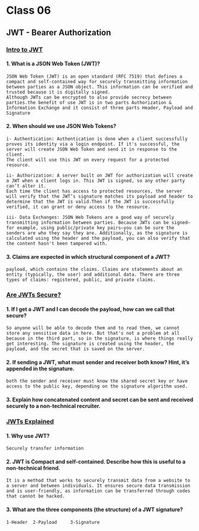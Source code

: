 # Class 06

## JWT - Bearer Authorization



### [Intro to JWT](https://jwt.io/introduction/)

#### 1. What is a JSON Web Token (JWT)?
    JSON Web Token (JWT) is an open standard (RFC 7519) that defines a compact and self-contained way for securely transmitting information between parties as a JSON object. This information can be verified and trusted because it is digitally signed.
    Although JWTs can be encrypted to also provide secrecy between parties.the benefit of use JWT is in two parts Authorization & Information Exchange and it consist of three parts Header, Payload and Signature

#### 2. When should we use JSON Web Tokens?
    i- Authentication: Authentication is done when a client successfully proves its identity via a login endpoint. If it's successful, the server will create JSON Web Token and send it in response to the client.
    The client will use this JWT on every request for a protected resource.

    ii- Authorization: A server built on JWT for authorization will create a JWT when a client logs in. This JWT is signed, so any other party can’t alter it.
    Each time the client has access to protected resources, the server will verify that the JWT’s signature matches its payload and header to determine that the JWT is valid.Then if the JWT is successfully verified, it can grant or deny access to the resource.

    iii- Data Exchanges: JSON Web Tokens are a good way of securely transmitting information between parties. Because JWTs can be signed—for example, using public/private key pairs—you can be sure the senders are who they say they are. Additionally, as the signature is calculated using the header and the payload, you can also verify that the content hasn't been tampered with.

#### 3. Claims are expected in which structural component of a JWT?
    payload, which contains the claims. Claims are statements about an entity (typically, the user) and additional data. There are three types of claims: registered, public, and private claims.


### [Are JWTs Secure?](https://stackoverflow.com/questions/27301557/if-you-can-decode-jwt-how-are-they-secure)

#### 1. If I get a JWT and I can decode the payload, how can we call that secure?
    So anyone will be able to decode them and to read them, we cannot store any sensitive data in here. But that's not a problem at all because in the third part, so in the signature, is where things really get interesting. The signature is created using the header, the payload, and the secret that is saved on the server.

#### 2. If sending a JWT, what must sender and receiver both know? Hint, it’s appended in the signature.
    both the sender and receiver must know the shared secret key or have access to the public key, depending on the signature algorithm used.

#### 3. Explain how concatenated content and secret can be sent and received securely to a non-technical recruiter.



### [JWTs Explained](https://www.youtube.com/watch?v=926mknSW9Lo)

#### 1. Why use JWT?
    Securely transfer information

#### 2. JWT is Compact and self-contained. Describe how this is useful to a non-technical friend.
    It is a method that works to securely transmit data from a website to a server and between individuals. It ensures secure data transmission and is user-friendly, as information can be transferred through codes that cannot be hacked.

#### 3. What are the three components (the structure) of a JWT signature?   
    1-Header  2-Payload     3-Signature


